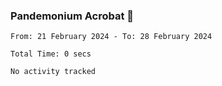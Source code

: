 ### Pandemonium Acrobat 🤸

<!--START_SECTION:waka-->

```all_time
From: 21 February 2024 - To: 28 February 2024

Total Time: 0 secs

No activity tracked
```

<!--END_SECTION:waka-->
